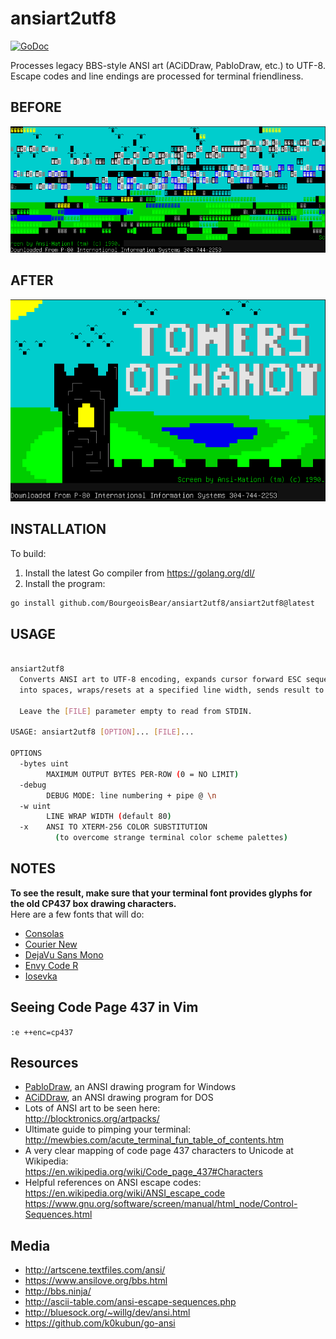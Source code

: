 # ansiart2utf8

[![GoDoc](https://godoc.org/github.com/BourgeoisBear/ansiart2utf8?status.png)](http://godoc.org/github.com/BourgeoisBear/ansiart2utf8)

Processes legacy BBS-style ANSI art (ACiDDraw, PabloDraw, etc.) to UTF-8.<br/>
Escape codes and line endings are processed for terminal friendliness.

## BEFORE
![Before ansiart2utf8 processing][imgBefore]

## AFTER
![After ansiart2utf8 processing][imgAfter]

[imgBefore]: docs/before.png "ANSI in Terminal Before Processing"
[imgAfter]: docs/after.png "ANSI in Terminal After Processing"

## INSTALLATION

To build:

1. Install the latest Go compiler from https://golang.org/dl/
2. Install the program:

```sh
go install github.com/BourgeoisBear/ansiart2utf8/ansiart2utf8@latest
```

## USAGE

```sh

ansiart2utf8
  Converts ANSI art to UTF-8 encoding, expands cursor forward ESC sequences
  into spaces, wraps/resets at a specified line width, sends result to STDOUT.

  Leave the [FILE] parameter empty to read from STDIN.

USAGE: ansiart2utf8 [OPTION]... [FILE]...

OPTIONS
  -bytes uint
        MAXIMUM OUTPUT BYTES PER-ROW (0 = NO LIMIT)
  -debug
        DEBUG MODE: line numbering + pipe @ \n
  -w uint
        LINE WRAP WIDTH (default 80)
  -x    ANSI TO XTERM-256 COLOR SUBSTITUTION
          (to overcome strange terminal color scheme palettes)

```

## NOTES

**To see the result, make sure that your terminal font provides glyphs for the old CP437 box drawing characters.**<br/>Here are a few fonts that will do:

- [Consolas](https://en.wikipedia.org/wiki/Consolas)
- [Courier New](https://www.microsoft.com/typography/fonts/family.aspx?FID=10)
- [DejaVu Sans Mono](https://github.com/dejavu-fonts/dejavu-fonts)
- [Envy Code R](https://damieng.com/blog/2008/05/26/envy-code-r-preview-7-coding-font-released)
- [Iosevka](https://be5invis.github.io/Iosevka/)

## Seeing Code Page 437 in Vim

`:e ++enc=cp437`

## Resources

- [PabloDraw](http://picoe.ca/products/pablodraw/), an ANSI drawing program for Windows
- [ACiDDraw](http://www.acid.org/apps/apps.html), an ANSI drawing program for DOS
- Lots of ANSI art to be seen here:<br/>http://blocktronics.org/artpacks/
- Ultimate guide to pimping your terminal:<br/>http://mewbies.com/acute_terminal_fun_table_of_contents.htm
- A very clear mapping of code page 437 characters to Unicode at Wikipedia:<br/>
  https://en.wikipedia.org/wiki/Code_page_437#Characters
- Helpful references on ANSI escape codes:<br/>
  https://en.wikipedia.org/wiki/ANSI_escape_code<br/>
  https://www.gnu.org/software/screen/manual/html_node/Control-Sequences.html

## Media

- http://artscene.textfiles.com/ansi/
- https://www.ansilove.org/bbs.html
- http://bbs.ninja/
- http://ascii-table.com/ansi-escape-sequences.php
- http://bluesock.org/~willg/dev/ansi.html
- https://github.com/k0kubun/go-ansi
